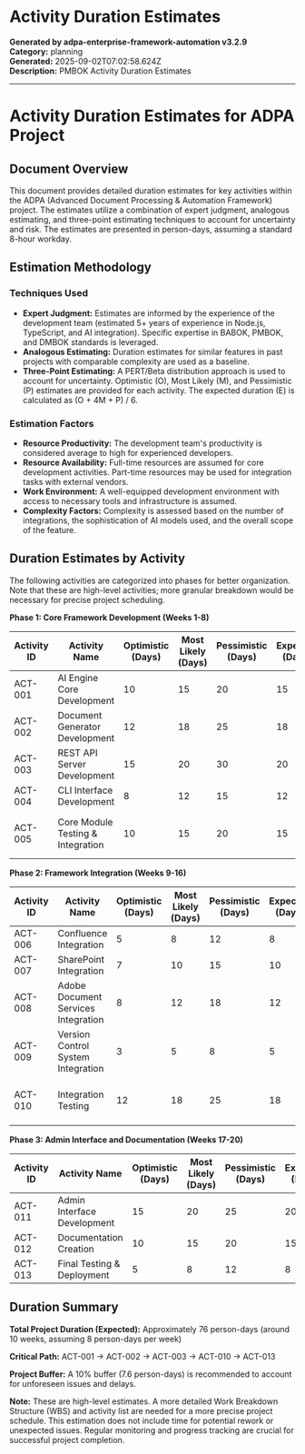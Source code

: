 # Activity Duration Estimates

**Generated by adpa-enterprise-framework-automation v3.2.9**  
**Category:** planning  
**Generated:** 2025-09-02T07:02:58.624Z  
**Description:** PMBOK Activity Duration Estimates

---

# Activity Duration Estimates for ADPA Project

## Document Overview

This document provides detailed duration estimates for key activities within the ADPA (Advanced Document Processing & Automation Framework) project.  The estimates utilize a combination of expert judgment, analogous estimating, and three-point estimating techniques to account for uncertainty and risk.  The estimates are presented in person-days, assuming a standard 8-hour workday.

## Estimation Methodology

### Techniques Used

* **Expert Judgment:**  Estimates are informed by the experience of the development team (estimated 5+ years of experience in Node.js, TypeScript, and AI integration).  Specific expertise in BABOK, PMBOK, and DMBOK standards is leveraged.
* **Analogous Estimating:**  Duration estimates for similar features in past projects with comparable complexity are used as a baseline.
* **Three-Point Estimating:**  A PERT/Beta distribution approach is used to account for uncertainty.  Optimistic (O), Most Likely (M), and Pessimistic (P) estimates are provided for each activity.  The expected duration (E) is calculated as (O + 4M + P) / 6.

### Estimation Factors

* **Resource Productivity:**  The development team's productivity is considered average to high for experienced developers.
* **Resource Availability:**  Full-time resources are assumed for core development activities.  Part-time resources may be used for integration tasks with external vendors.
* **Work Environment:**  A well-equipped development environment with access to necessary tools and infrastructure is assumed.
* **Complexity Factors:**  Complexity is assessed based on the number of integrations, the sophistication of AI models used, and the overall scope of the feature.

## Duration Estimates by Activity

The following activities are categorized into phases for better organization.  Note that these are high-level activities; more granular breakdown would be necessary for precise project scheduling.

**Phase 1: Core Framework Development (Weeks 1-8)**

| Activity ID | Activity Name                     | Optimistic (Days) | Most Likely (Days) | Pessimistic (Days) | Expected (Days) | Dependencies |
|-------------|----------------------------------|--------------------|---------------------|---------------------|-----------------|--------------|
| ACT-001     | AI Engine Core Development         | 10                 | 15                  | 20                  | 15              |              |
| ACT-002     | Document Generator Development     | 12                 | 18                  | 25                  | 18              | ACT-001       |
| ACT-003     | REST API Server Development       | 15                 | 20                  | 30                  | 20              | ACT-001       |
| ACT-004     | CLI Interface Development          | 8                  | 12                  | 15                  | 12              | ACT-001       |
| ACT-005     | Core Module Testing & Integration | 10                 | 15                  | 20                  | 15              | ACT-001, ACT-002, ACT-003, ACT-004 |


**Phase 2: Framework Integration (Weeks 9-16)**

| Activity ID | Activity Name                     | Optimistic (Days) | Most Likely (Days) | Pessimistic (Days) | Expected (Days) | Dependencies |
|-------------|----------------------------------|--------------------|---------------------|---------------------|-----------------|--------------|
| ACT-006     | Confluence Integration            | 5                  | 8                   | 12                  | 8               | ACT-003       |
| ACT-007     | SharePoint Integration           | 7                  | 10                  | 15                  | 10              | ACT-003       |
| ACT-008     | Adobe Document Services Integration | 8                  | 12                  | 18                  | 12              | ACT-003       |
| ACT-009     | Version Control System Integration | 3                  | 5                   | 8                   | 5               |              |
| ACT-010     | Integration Testing               | 12                 | 18                  | 25                  | 18              | ACT-006, ACT-007, ACT-008, ACT-009 |


**Phase 3: Admin Interface and Documentation (Weeks 17-20)**

| Activity ID | Activity Name                     | Optimistic (Days) | Most Likely (Days) | Pessimistic (Days) | Expected (Days) | Dependencies |
|-------------|----------------------------------|--------------------|---------------------|---------------------|-----------------|--------------|
| ACT-011     | Admin Interface Development       | 15                 | 20                  | 25                  | 20              |              |
| ACT-012     | Documentation Creation            | 10                 | 15                  | 20                  | 15              |              |
| ACT-013     | Final Testing & Deployment        | 5                  | 8                   | 12                  | 8               | ACT-011, ACT-012 |


## Duration Summary

**Total Project Duration (Expected):** Approximately 76 person-days (around 10 weeks, assuming 8 person-days per week)

**Critical Path:** ACT-001 -> ACT-002 -> ACT-003 -> ACT-010 -> ACT-013

**Project Buffer:** A 10% buffer (7.6 person-days) is recommended to account for unforeseen issues and delays.

**Note:** These are high-level estimates.  A more detailed Work Breakdown Structure (WBS) and activity list are needed for a more precise project schedule.  This estimation does not include time for potential rework or unexpected issues.  Regular monitoring and progress tracking are crucial for successful project completion.
